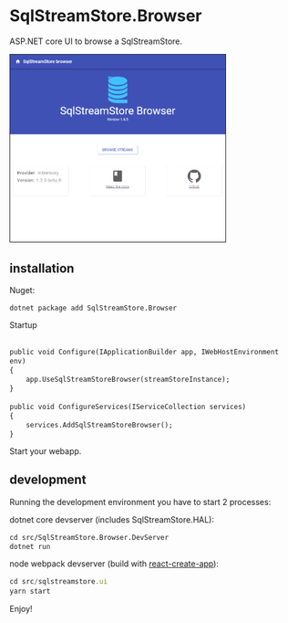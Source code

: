 # SqlStreamStore.Browser

<span>ASP.NET</span> core UI to browse a SqlStreamStore.

<img style="border: 1px solid;max-width:75%" src="docs/dashboard_screen.png" alt="Screenshot of SqlStreamStore dashboard">

## installation

Nuget:

``` shell
dotnet package add SqlStreamStore.Browser
```


Startup
``` dotnet

public void Configure(IApplicationBuilder app, IWebHostEnvironment env)
{
    app.UseSqlStreamStoreBrowser(streamStoreInstance);
}

public void ConfigureServices(IServiceCollection services)
{
    services.AddSqlStreamStoreBrowser();
}

```

Start your webapp.


## development

Running the development environment you have to start 2 processes:

dotnet core devserver (includes SqlStreamStore.HAL):

``` shell
cd src/SqlStreamStore.Browser.DevServer
dotnet run
```

node webpack devserver (build with [react-create-app](https://reactjs.org/docs/create-a-new-react-app.html#create-react-app)):

``` javascript
cd src/sqlstreamstore.ui
yarn start
```

Enjoy!
